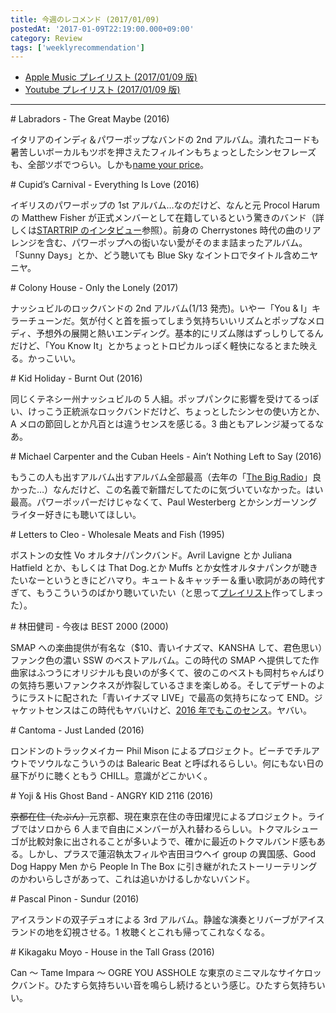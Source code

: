 ```yaml
---
title: 今週のレコメンド (2017/01/09)
postedAt: '2017-01-09T22:19:00.000+09:00'
category: Review
tags: ['weeklyrecommendation']
---
```


- [Apple Music プレイリスト (2017/01/09 版)](https://itunes.apple.com/jp/playlist/jin-zhounorekomendo-2017-01/idpl.c077e2c0de6543a6a636f7447d075cf2)
- [Youtube プレイリスト (2017/01/09 版)](https://www.youtube.com/playlist?list=PLegnWsUgQayed9NhwGcueAP0mB9cJxIWV)

---

\# Labradors - The Great Maybe (2016)

イタリアのインディ＆パワーポップなバンドの 2nd アルバム。潰れたコードも暑苦しいボーカルもツボを押さえたフィルインもちょっとしたシンセフレーズも、全部ツボでつらい。しかも[name your price](https://labradorsband.bandcamp.com/album/the-great-maybe)。

\# Cupid’s Carnival - Everything Is Love (2016)

イギリスのパワーポップの 1st アルバム…なのだけど、なんと元 Procol Harum の Matthew Fisher が正式メンバーとして在籍しているという驚きのバンド（詳しくは[STARTRIP のインタビュー](http://startripmusic.com/2016/10/06/cupids-carnival/)参照）。前身の Cherrystones 時代の曲のリアレンジを含む、パワーポップへの衒いない愛がそのまま詰まったアルバム。「Sunny Days」とか、どう聴いても Blue Sky なイントロでタイトル含めニヤニヤ。

\# Colony House - Only the Lonely (2017)

ナッシュビルのロックバンドの 2nd アルバム(1/13 発売)。いやー「You & I」キラーチューンだ。気が付くと首を振ってしまう気持ちいいリズムとポップなメロディ、予想外の展開と熱いエンディング。基本的にリズム隊はずっしりしてるんだけど、「You Know It」とかちょっとトロピカルっぽく軽快になるとまた映える。かっこいい。

\# Kid Holiday - Burnt Out (2016)

同じくテネシー州ナッシュビルの 5 人組。ポップパンクに影響を受けてるっぽい、けっこう正統派なロックバンドだけど、ちょっとしたシンセの使い方とか、A メロの節回しとか凡百とは違うセンスを感じる。3 曲ともアレンジ凝ってるなあ。

\# Michael Carpenter and the Cuban Heels - Ain’t Nothing Left to Say (2016)

もうこの人も出すアルバム出すアルバム全部最高（去年の「[The Big Radio](https://itun.es/jp/jq8Ibb)」良かった…）なんだけど、この名義で新譜だしてたのに気づいていなかった。はい最高。パワーポッパーだけじゃなくて、Paul Westerberg とかシンガーソングライター好きにも聴いてほしい。

\# Letters to Cleo - Wholesale Meats and Fish (1995)

ボストンの女性 Vo オルタナ/パンクバンド。Avril Lavigne とか Juliana Hatfield とか、もしくは That Dog.とか Muffs とか女性オルタナパンクが聴きたいなーというときにどハマり。キュート＆キャッチー＆重い歌詞があの時代すぎて、もうこういうのばかり聴いていたい（と思って[プレイリスト](https://itunes.apple.com/jp/playlist/nu-xingvoorutanativu/idpl.c1658c8779d94a3186c08eb4d1d7bec5)作ってしまった）。

\# 林田健司 - 今夜は BEST 2000 (2000)

SMAP への楽曲提供が有名な（$10、青いイナズマ、KANSHA して、君色思い）ファンク色の濃い SSW のベストアルバム。この時代の SMAP へ提供してた作曲家はふつうにオリジナルも良いのが多くて、彼のこのベストも岡村ちゃんばりの気持ち悪いファンクネスが炸裂しているさまを楽しめる。そしてデザートのようにラストに配された「青いイナズマ LIVE」で最高の気持ちになって END。ジャケットセンスはこの時代もヤバいけど、[2016 年でもこのセンス](http://hayashidakenji.com)。ヤバい。

\# Cantoma - Just Landed (2016)

ロンドンのトラックメイカー Phil Mison によるプロジェクト。ビーチでチルアウトでソウルなこういうのは Balearic Beat と呼ばれるらしい。何にもない日の昼下がりに聴くともう CHILL。意識がどこかいく。

\# Yoji & His Ghost Band - ANGRY KID 2116 (2016)

~~京都在住（たぶん）~~元京都、現在東京在住の寺田燿児によるプロジェクト。ライブではソロから 6 人まで自由にメンバーが入れ替わるらしい。トクマルシューゴが比較対象に出されることが多いようで、確かに最近のトクマルバンド感もある。しかし、プラスで蓮沼執太フィルや吉田ヨウヘイ group の異国感、Good Dog Happy Men から People In The Box に引き継がれたストーリーテリングのかわいらしさがあって、これは追いかけるしかないバンド。

\# Pascal Pinon - Sundur (2016)

アイスランドの双子デュオによる 3rd アルバム。静謐な演奏とリバーブがアイスランドの地を幻視させる。1 枚聴くとこれも帰ってこれなくなる。

\# Kikagaku Moyo - House in the Tall Grass (2016)

Can ～ Tame Impara ～ OGRE YOU ASSHOLE な東京のミニマルなサイケロックバンド。ひたすら気持ちいい音を鳴らし続けるという感じ。ひたすら気持ちいい。
